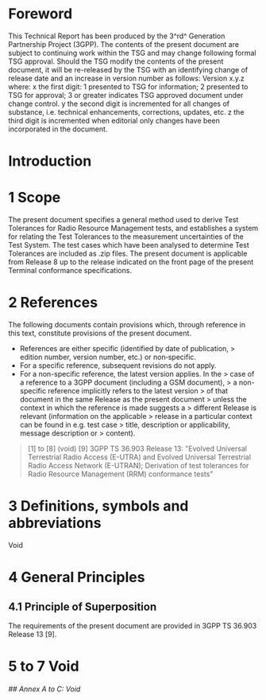 # Foreword
This Technical Report has been produced by the 3^rd^ Generation Partnership
Project (3GPP).
The contents of the present document are subject to continuing work within the
TSG and may change following formal TSG approval. Should the TSG modify the
contents of the present document, it will be re-released by the TSG with an
identifying change of release date and an increase in version number as
follows:
Version x.y.z
where:
x the first digit:
1 presented to TSG for information;
2 presented to TSG for approval;
3 or greater indicates TSG approved document under change control.
y the second digit is incremented for all changes of substance, i.e. technical
enhancements, corrections, updates, etc.
z the third digit is incremented when editorial only changes have been
incorporated in the document.
# Introduction
# 1 Scope
The present document specifies a general method used to derive Test Tolerances
for Radio Resource Management tests, and establishes a system for relating the
Test Tolerances to the measurement uncertainties of the Test System.
The test cases which have been analysed to determine Test Tolerances are
included as .zip files.
The present document is applicable from Release 8 up to the release indicated
on the front page of the present Terminal conformance specifications.
# 2 References
The following documents contain provisions which, through reference in this
text, constitute provisions of the present document.
  * References are either specific (identified by date of publication, > edition number, version number, etc.) or non‑specific.
  * For a specific reference, subsequent revisions do not apply.
  * For a non-specific reference, the latest version applies. In the > case of a reference to a 3GPP document (including a GSM document), > a non-specific reference implicitly refers to the latest version > of that document in the same Release as the present document > unless the context in which the reference is made suggests a > different Release is relevant (information on the applicable > release in a particular context can be found in e.g. test case > title, description or applicability, message description or > content).
> [1] to [8] (void)
[9] 3GPP TS 36.903 Release 13: \"Evolved Universal Terrestrial Radio Access
(E-UTRA) and Evolved Universal Terrestrial Radio Access Network (E-UTRAN);
Derivation of test tolerances for Radio Resource Management (RRM) conformance
tests\"
# 3 Definitions, symbols and abbreviations
Void
# 4 General Principles
## 4.1 Principle of Superposition
The requirements of the present document are provided in 3GPP TS 36.903
Release 13 [9].
# 5 to 7 Void
###### ## Annex A to C: Void
#